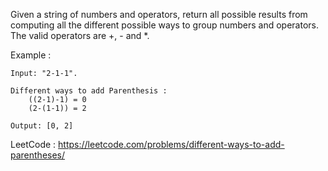 Given a string of numbers and operators, return all possible results from computing all the different possible ways to group numbers and operators. The valid operators are +, - and *.

Example : 

```
Input: "2-1-1".

Different ways to add Parenthesis :
	((2-1)-1) = 0
	(2-(1-1)) = 2

Output: [0, 2]
```

LeetCode : https://leetcode.com/problems/different-ways-to-add-parentheses/